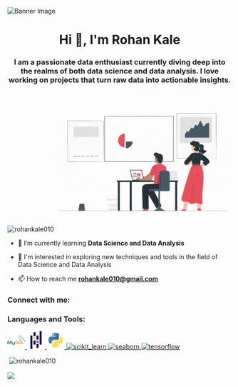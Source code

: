 ![Banner Image](https://github.com/Rohankale010/Rohankale010/blob/main/DALL%C2%B7E%202024-07-03%2015.30.42%20-%20A%20banner%20image%20designed%20to%20represent%20both%20a%20data%20scientist%20and%20a%20data%20analyst%2C%20suitable%20for%20someone%20working%20in%20both%20fields.%20The%20image%20should%20be%20split%20.webp)

<h1 align="center">Hi 👋, I'm Rohan Kale</h1>
<h3 align="center">I am a passionate data enthusiast currently diving deep into the realms of both data science and data analysis. I love working on projects that turn raw data into actionable insights.</h3>
<img align="right" alt="Coding" width="400" src="https://github.com/Rohankale010/Rohankale010/blob/main/image_processing20210726-1298-1x1b0pi.gif"

<p align="left"> <img src="https://komarev.com/ghpvc/?username=rohankale010&label=Profile%20views&color=0e75b6&style=flat" alt="rohankale010" /> </p>

- 🌱 I’m currently learning **Data Science and Data Analysis**

- 🤔 I'm interested in exploring new techniques and tools in the field of Data Science and Data Analysis

- 📫 How to reach me **rohankale010@gmail.com**

<h3 align="left">Connect with me:</h3>
<p align="left">
</p>

<h3 align="left">Languages and Tools:</h3>
<p align="left"> <a href="https://www.mysql.com/" target="_blank" rel="noreferrer"> <img src="https://raw.githubusercontent.com/devicons/devicon/master/icons/mysql/mysql-original-wordmark.svg" alt="mysql" width="40" height="40"/> </a> <a href="https://pandas.pydata.org/" target="_blank" rel="noreferrer"> <img src="https://raw.githubusercontent.com/devicons/devicon/2ae2a900d2f041da66e950e4d48052658d850630/icons/pandas/pandas-original.svg" alt="pandas" width="40" height="40"/> </a> <a href="https://www.python.org" target="_blank" rel="noreferrer"> <img src="https://raw.githubusercontent.com/devicons/devicon/master/icons/python/python-original.svg" alt="python" width="40" height="40"/> </a> <a href="https://scikit-learn.org/" target="_blank" rel="noreferrer"> <img src="https://upload.wikimedia.org/wikipedia/commons/0/05/Scikit_learn_logo_small.svg" alt="scikit_learn" width="40" height="40"/> </a> <a href="https://seaborn.pydata.org/" target="_blank" rel="noreferrer"> <img src="https://seaborn.pydata.org/_images/logo-mark-lightbg.svg" alt="seaborn" width="40" height="40"/> </a> <a href="https://www.tensorflow.org" target="_blank" rel="noreferrer"> <img src="https://www.vectorlogo.zone/logos/tensorflow/tensorflow-icon.svg" alt="tensorflow" width="40" height="40"/> </a> </p>

<p>&nbsp;<img align="center" src="https://github-readme-stats.vercel.app/api?username=rohankale010&show_icons=true&locale=en&title_color=FF6347&text_color=FFA500&icon_color=00BFFF&bg_color=151515" alt="rohankale010" /></p>

<p><img align="center" src="https://github-readme-streak-stats.herokuapp.com/?user=rohankale010&&theme=dark&ring=FF6347&fire=FF6347&currStreakLabel=00FF00&sideLabels=FFA500&dates=FFA500" /></p>
